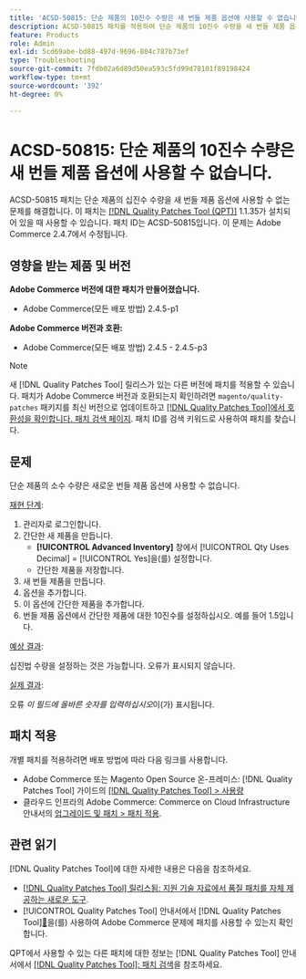 ```yaml
---
title: 'ACSD-50815: 단순 제품의 10진수 수량은 새 번들 제품 옵션에 사용할 수 없습니다.'
description: ACSD-50815 패치를 적용하여 단순 제품의 10진수 수량을 새 번들 제품 옵션에 사용할 수 없는 Adobe Commerce 문제를 해결합니다.
feature: Products
role: Admin
exl-id: 5cd69abe-bd88-497d-9696-804c787b73ef
type: Troubleshooting
source-git-commit: 7fdb02a6d89d50ea593c5fd99d78101f89198424
workflow-type: tm+mt
source-wordcount: '392'
ht-degree: 0%

---
```


# ACSD-50815: 단순 제품의 10진수 수량은 새 번들 제품 옵션에 사용할 수 없습니다.

ACSD-50815 패치는 단순 제품의 십진수 수량을 새 번들 제품 옵션에 사용할 수 없는 문제를 해결합니다. 이 패치는 [[!DNL Quality Patches Tool (QPT)]](https://experienceleague.adobe.com/en/docs/commerce-operations/tools/quality-patches-tool/quality-patches-tool-to-self-serve-quality-patches) 1.1.35가 설치되어 있을 때 사용할 수 있습니다. 패치 ID는 ACSD-50815입니다. 이 문제는 Adobe Commerce 2.4.7에서 수정됩니다.

## 영향을 받는 제품 및 버전

**Adobe Commerce 버전에 대한 패치가 만들어졌습니다.**

* Adobe Commerce(모든 배포 방법) 2.4.5-p1

**Adobe Commerce 버전과 호환:**

* Adobe Commerce(모든 배포 방법) 2.4.5 - 2.4.5-p3

>[!NOTE]
>
>새 [!DNL Quality Patches Tool] 릴리스가 있는 다른 버전에 패치를 적용할 수 있습니다. 패치가 Adobe Commerce 버전과 호환되는지 확인하려면 `magento/quality-patches` 패키지를 최신 버전으로 업데이트하고 [[!DNL Quality Patches Tool]에서 호환성을 확인합니다. 패치 검색 페이지](https://experienceleague.adobe.com/tools/commerce-quality-patches/index.html). 패치 ID를 검색 키워드로 사용하여 패치를 찾습니다.

## 문제

단순 제품의 소수 수량은 새로운 번들 제품 옵션에 사용할 수 없습니다.

<u>재현 단계</u>:

1. 관리자로 로그인합니다.
1. 간단한 새 제품을 만듭니다.
   * **[!UICONTROL Advanced Inventory]** 창에서 [!UICONTROL Qty Uses Decimal] = [!UICONTROL Yes]을(를) 설정합니다.
   * 간단한 제품을 저장합니다.
1. 새 번들 제품을 만듭니다.
1. 옵션을 추가합니다.
1. 이 옵션에 간단한 제품을 추가합니다.
1. 번들 제품 옵션에서 간단한 제품에 대한 10진수를 설정하십시오. 예를 들어 1.5입니다.

<u>예상 결과</u>:

십진법 수량을 설정하는 것은 가능합니다. 오류가 표시되지 않습니다.

<u>실제 결과</u>:

오류 *이 필드에 올바른 숫자를 입력하십시오*&#x200B;이(가) 표시됩니다.

## 패치 적용

개별 패치를 적용하려면 배포 방법에 따라 다음 링크를 사용합니다.

* Adobe Commerce 또는 Magento Open Source 온-프레미스: [!DNL Quality Patches Tool] 가이드의 [[!DNL Quality Patches Tool] > 사용량](/help/tools/quality-patches-tool/usage.md)
* 클라우드 인프라의 Adobe Commerce: Commerce on Cloud Infrastructure 안내서의 [업그레이드 및 패치 > 패치 적용](https://experienceleague.adobe.com/docs/commerce-cloud-service/user-guide/develop/upgrade/apply-patches.html).

## 관련 읽기

[!DNL Quality Patches Tool]에 대한 자세한 내용은 다음을 참조하세요.

* [[!DNL Quality Patches Tool] 릴리스됨: 지원 기술 자료에서 품질 패치를 자체 제공하는 새로운 도구](https://experienceleague.adobe.com/en/docs/commerce-operations/tools/quality-patches-tool/quality-patches-tool-to-self-serve-quality-patches).
* [!UICONTROL Quality Patches Tool] 안내서에서  [!DNL Quality Patches Tool][&#128279;](/help/tools/quality-patches-tool/patches-available-in-qpt/check-patch-for-magento-issue-with-magento-quality-patches.md)을(를) 사용하여 Adobe Commerce 문제에 패치를 사용할 수 있는지 확인합니다.


QPT에서 사용할 수 있는 다른 패치에 대한 정보는 [!DNL Quality Patches Tool] 안내서에서 [[!DNL Quality Patches Tool]: 패치 검색](https://experienceleague.adobe.com/tools/commerce-quality-patches/index.html)을 참조하세요.
